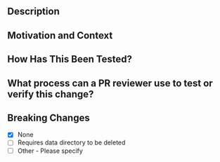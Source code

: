 Description
---

Motivation and Context
---

How Has This Been Tested?
---

What process can a PR reviewer use to test or verify this change?
---


Breaking Changes
---

- [x] None
- [ ] Requires data directory to be deleted
- [ ] Other - Please specify